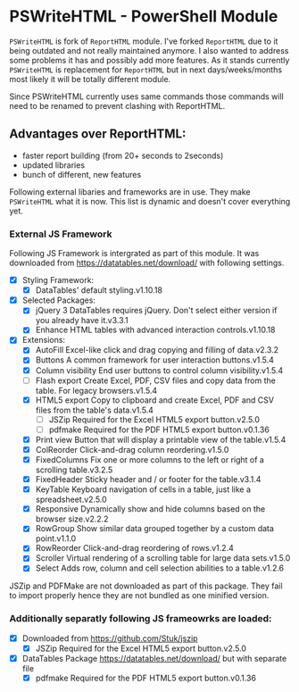 # PSWriteHTML - PowerShell Module

`PSWriteHTML` is fork of `ReportHTML` module. I've forked `ReportHTML` due to it being outdated and not really maintained anymore. I also wanted to address some problems it has and possibly add more features. As it stands currently `PSWriteHTML` is replacement for `ReportHTML` but in next days/weeks/months most likely it will be totally different module.

Since PSWriteHTML currently uses same commands those commands will need to be renamed to prevent clashing with ReportHTML.

## Advantages over ReportHTML:
- faster report building (from 20+ seconds to 2seconds)
- updated libraries
- bunch of different, new features

Following external libaries and frameworks are in use. They make `PSWriteHTML` what it is now. This list is dynamic and doesn't cover everything yet.

### External JS Framework

Following JS Framework is intergrated as part of this module. It was downloaded from https://datatables.net/download/ with following settings.

- [x] Styling Framework:
    - [x] DataTables' default styling.v1.10.18
- [x] Selected Packages:
    - [x] jQuery 3 DataTables requires jQuery. Don't select either version if you already have it.v3.3.1
    - [x] Enhance HTML tables with advanced interaction controls.v1.10.18
- [x] Extensions:
    - [x] AutoFill Excel-like click and drag copying and filling of data.v2.3.2
    - [x] Buttons A common framework for user interaction buttons.v1.5.4
    - [x] Column visibility End user buttons to control column visibility.v1.5.4
    - [ ] Flash export Create Excel, PDF, CSV files and copy data from the table. For legacy browsers.v1.5.4
    - [x] HTML5 export Copy to clipboard and create Excel, PDF and CSV files from the table's data.v1.5.4
        - [ ] JSZip Required for the Excel HTML5 export button.v2.5.0
        - [ ] pdfmake Required for the PDF HTML5 export button.v0.1.36
    - [x] Print view Button that will display a printable view of the table.v1.5.4
    - [x] ColReorder Click-and-drag column reordering.v1.5.0
    - [x] FixedColumns Fix one or more columns to the left or right of a scrolling table.v3.2.5
    - [x] FixedHeader Sticky header and / or footer for the table.v3.1.4
    - [x] KeyTable Keyboard navigation of cells in a table, just like a spreadsheet.v2.5.0
    - [x] Responsive Dynamically show and hide columns based on the browser size.v2.2.2
    - [x] RowGroup Show similar data grouped together by a custom data point.v1.1.0
    - [x] RowReorder Click-and-drag reordering of rows.v1.2.4
    - [x] Scroller Virtual rendering of a scrolling table for large data sets.v1.5.0
    - [x] Select Adds row, column and cell selection abilities to a table.v1.2.6

JSZip and PDFMake are not downloaded as part of this package. They fail to import properly hence they are not bundled as one minified version.

### Additionally separatly following JS frameowrks are loaded:

- [x] Downloaded from https://github.com/Stuk/jszip
    - [x] JSZip Required for the Excel HTML5 export button.v2.5.0
- [x] DataTables Package https://datatables.net/download/ but with separate file
    - [x] pdfmake Required for the PDF HTML5 export button.v0.1.36